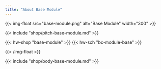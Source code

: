 ```yaml
---
title: "About Base Module"
---
```


{{< img-float src="base-module.png" alt="Base Module" width="300" >}}

{{< include "shop/pitch-base-module.md" >}}

{{< hw-shop "base-module" >}}
{{< hw-sch "bc-module-base" >}}

{{< /img-float >}}

{{< include "shop/body-base-module.md" >}}
